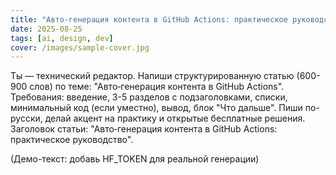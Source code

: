 ```yaml
---
title: "Авто‑генерация контента в GitHub Actions: практическое руководство"
date: 2025-08-25
tags: [ai, design, dev]
cover: /images/sample-cover.jpg
---
```



Ты — технический редактор. Напиши структурированную статью (600-900 слов) по теме: "Авто‑генерация контента в GitHub Actions".
Требования: введение, 3-5 разделов с подзаголовками, списки, минимальный код (если уместно), вывод, блок "Что дальше".
Пиши по-русски, делай акцент на практику и открытые бесплатные решения.
Заголовок статьи: "Авто‑генерация контента в GitHub Actions: практическое руководство".


(Демо-текст: добавь HF_TOKEN для реальной генерации)

